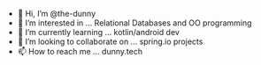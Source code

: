 - 👋 Hi, I’m @the-dunny
- 👀 I’m interested in ... Relational Databases and OO programming
- 🌱 I’m currently learning ... kotlin/android dev
- 💞️ I’m looking to collaborate on ... spring.io projects
- 📫 How to reach me ... dunny.tech

<!---
the-dunny/the-dunny is a ✨ special ✨ repository because its `README.md` (this file) appears on your GitHub profile.
You can click the Preview link to take a look at your changes.
--->
